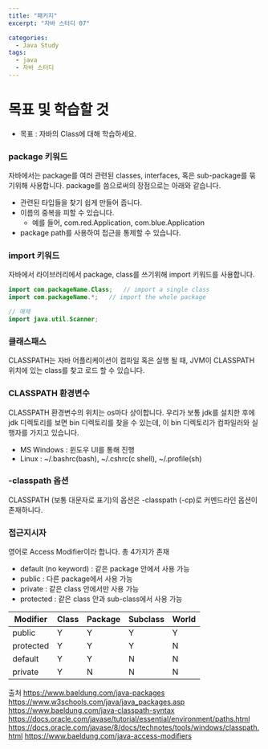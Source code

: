```yaml
---
title: "패키지"
excerpt: "자바 스터디 07"

categories:
  - Java Study
tags:
  - java
  - 자바 스터디
---
```


# 목표 및 학습할 것
* 목표 : 자바의 Class에 대해 학습하세요.

### package 키워드
자바에서는 package를 여러 관련된 classes, interfaces, 혹은 sub-package를 묶기위해 사용합니다.
package를 씀으로써의 장점으로는 아래와 같습니다.
* 관련된 타입들을 찾기 쉽게 만들어 줍니다.
* 이름의 중복을 피할 수 있습니다.
    * 예를 들어, com.red.Application, com.blue.Application
* package path를 사용하여 접근을 통제할 수 있습니다.

### import 키워드
자바에서 라이브러리에서 package, class를 쓰기위해 import 키워드를 사용합니다.

```java
import com.packageName.Class;   // import a single class
import com.packageName.*;   // import the whole package

// 예제
import java.util.Scanner;
```

### 클래스패스
CLASSPATH는 자바 어플리케이션이 컴파일 혹은 실행 될 때, JVM이 CLASSPATH 위치에 있는 class를 찾고 로드 할 수 있습니다.

### CLASSPATH 환경변수
CLASSPATH 환경변수의 위치는 os마다 상이합니다.
우리가 보통 jdk를 설치한 후에 jdk 디렉토리를 보면 bin 디렉토리를 찾을 수 있는데,
이 bin 디렉토리가 컴파일러와 실행자를 가지고 있습니다.

* MS Windows : 윈도우 UI를 통해 진행
* Linux : ~/.bashrc(bash), ~/.cshrc(c shell), ~/.profile(sh)

### -classpath 옵션
CLASSPATH (보통 대문자로 표기)의 옵션은 -classpath (-cp)로 커멘드라인 옵션이 존재하니다.

### 접근지시자
영어로 Access Modifier이라 합니다.
총 4가지가 존재
* default (no keyword) : 같은 package 안에서 사용 가능
* public : 다른 package에서 사용 가능
* private : 같은 class 안에서만 사용 가능
* protected : 같은 class 안과 sub-class에서 사용 가능

|Modifier|Class|Package|Subclass|World|
|------|---|---|---|---|
|public|Y|Y|Y|Y|
|protected|Y|Y|Y|N|
|default|Y|Y|N|N|
|private|Y|N|N|N|N|

출처 
https://www.baeldung.com/java-packages
https://www.w3schools.com/java/java_packages.asp
https://www.baeldung.com/java-classpath-syntax
https://docs.oracle.com/javase/tutorial/essential/environment/paths.html
https://docs.oracle.com/javase/8/docs/technotes/tools/windows/classpath.html
https://www.baeldung.com/java-access-modifiers